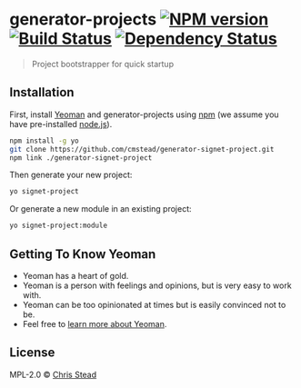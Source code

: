 # generator-projects [![NPM version][npm-image]][npm-url] [![Build Status][travis-image]][travis-url] [![Dependency Status][daviddm-image]][daviddm-url]
> Project bootstrapper for quick startup

## Installation

First, install [Yeoman](http://yeoman.io) and generator-projects using [npm](https://www.npmjs.com/) (we assume you have pre-installed [node.js](https://nodejs.org/)).

```bash
npm install -g yo
git clone https://github.com/cmstead/generator-signet-project.git
npm link ./generator-signet-project
```

Then generate your new project:

```bash
yo signet-project
```

Or generate a new module in an existing project:

```bash
yo signet-project:module
```

## Getting To Know Yeoman

 * Yeoman has a heart of gold.
 * Yeoman is a person with feelings and opinions, but is very easy to work with.
 * Yeoman can be too opinionated at times but is easily convinced not to be.
 * Feel free to [learn more about Yeoman](http://yeoman.io/).

## License

MPL-2.0 © [Chris Stead](http://www.chrisstead.com)


[npm-image]: https://badge.fury.io/js/generator-projects.svg
[npm-url]: https://npmjs.org/package/generator-projects
[travis-image]: https://travis-ci.org/cmstead/generator-projects.svg?branch=master
[travis-url]: https://travis-ci.org/cmstead/generator-projects
[daviddm-image]: https://david-dm.org/cmstead/generator-projects.svg?theme=shields.io
[daviddm-url]: https://david-dm.org/cmstead/generator-projects

